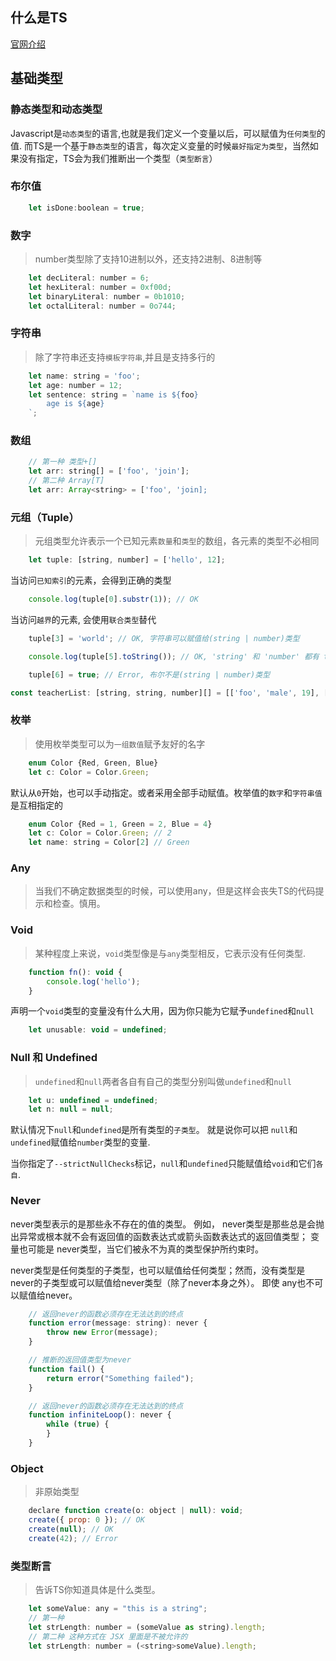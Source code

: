 ## 什么是TS

[官网介绍](https://www.tslang.cn/index.html)

## 基础类型

### 静态类型和动态类型

Javascript是`动态类型`的语言,也就是我们定义一个变量以后，可以赋值为`任何类型`的值.
而TS是一个基于`静态类型`的语言，每次定义变量的时候`最好指定为类型`，当然如果没有指定，TS会为我们推断出一个类型（`类型断言`）

### 布尔值

```javascript
    let isDone:boolean = true;
```

### 数字

> number类型除了支持10进制以外，还支持2进制、8进制等

```javascript
    let decLiteral: number = 6;
    let hexLiteral: number = 0xf00d;
    let binaryLiteral: number = 0b1010;
    let octalLiteral: number = 0o744;
```

### 字符串

> 除了字符串还支持`模板字符串`,并且是支持多行的

```javascript
    let name: string = 'foo';
    let age: number = 12;
    let sentence: string = `name is ${foo}
        age is ${age}
    `;
```

### 数组

```javascript
    // 第一种 类型+[]
    let arr: string[] = ['foo', 'join'];
    // 第二种 Array[T]
    let arr: Array<string> = ['foo', 'join];
```

### 元组（Tuple）
> 元组类型允许表示一个已知元素`数量`和`类型`的数组，各元素的类型不必相同

```javascript
    let tuple: [string, number] = ['hello', 12];
```
当访问`已知索引`的元素，会得到正确的类型

```javascript
    console.log(tuple[0].substr(1)); // OK
```
当访问`越界`的元素, 会使用`联合类型`替代

```javascript
    tuple[3] = 'world'; // OK, 字符串可以赋值给(string | number)类型

    console.log(tuple[5].toString()); // OK, 'string' 和 'number' 都有 toString

    tuple[6] = true; // Error, 布尔不是(string | number)类型
```

```javascript
const teacherList: [string, string, number][] = [['foo', 'male', 19], ['sun', 'female', 26], ['jeny', 'female', 38]];

```

### 枚举

> 使用枚举类型可以为`一组数值`赋予友好的名字

```javascript
    enum Color {Red, Green, Blue}
    let c: Color = Color.Green;
```
默认从`0`开始，也可以手动指定。或者采用全部手动赋值。枚举值的`数字`和`字符串值`是互相指定的

```javascript
    enum Color {Red = 1, Green = 2, Blue = 4}
    let c: Color = Color.Green; // 2
    let name: string = Color[2] // Green
```

### Any

> 当我们不确定数据类型的时候，可以使用any，但是这样会丧失TS的代码提示和检查。慎用。

### Void

> 某种程度上来说，`void`类型像是与`any`类型相反，它表示没有任何类型.

```javascript
    function fn(): void {
        console.log('hello');
    }
```

声明一个`void`类型的变量没有什么大用，因为你只能为它赋予`undefined`和`null`

```javascript
    let unusable: void = undefined;
```

### Null 和 Undefined
> `undefined`和`null`两者各自有自己的类型分别叫做`undefined`和`null`

```javascript
    let u: undefined = undefined;
    let n: null = null;
```

默认情况下`null`和`undefined`是所有类型的`子类型`。 就是说你可以把 `null`和`undefined`赋值给`number`类型的变量.

当你指定了`--strictNullChecks`标记，`null`和`undefined`只能赋值给`void`和它们`各自`.

### Never

never类型表示的是那些永不存在的值的类型。 例如， never类型是那些总是会抛出异常或根本就不会有返回值的函数表达式或箭头函数表达式的返回值类型； 变量也可能是 never类型，当它们被永不为真的类型保护所约束时。

never类型是任何类型的子类型，也可以赋值给任何类型；然而，没有类型是never的子类型或可以赋值给never类型（除了never本身之外）。 即使 any也不可以赋值给never。

```javascript
    // 返回never的函数必须存在无法达到的终点
    function error(message: string): never {
        throw new Error(message);
    }

    // 推断的返回值类型为never
    function fail() {
        return error("Something failed");
    }

    // 返回never的函数必须存在无法达到的终点
    function infiniteLoop(): never {
        while (true) {
        }
    }
```

### Object

> 非原始类型

```javascript
    declare function create(o: object | null): void;
    create({ prop: 0 }); // OK
    create(null); // OK
    create(42); // Error
```

### 类型断言

> 告诉TS你知道具体是什么类型。

```javascript
    let someValue: any = "this is a string";
    // 第一种
    let strLength: number = (someValue as string).length;
    // 第二种 这种方式在 JSX 里面是不被允许的
    let strLength: number = (<string>someValue).length;
```

